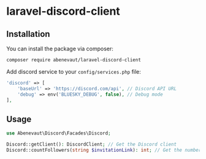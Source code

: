 # laravel-discord-client

## Installation

You can install the package via composer:

```bash
composer require abenevaut/laravel-discord-client
```

Add discord service to your `config/services.php` file:

```php
'discord' => [
    'baseUrl' => 'https://discord.com/api', // Discord API URL
    'debug' => env('BLUESKY_DEBUG', false), // Debug mode
],
```

## Usage

```php
use Abenevaut\Discord\Facades\Discord;

Discord::getClient(): DiscordClient; // Get the Discord client
Discord::countFollowers(string $invitationLink): int; // Get the number of followers of a discord server, invitation link looks like "https://discord.gg/pwwPEXcFfU" (prefer the use link without expiration)
```
